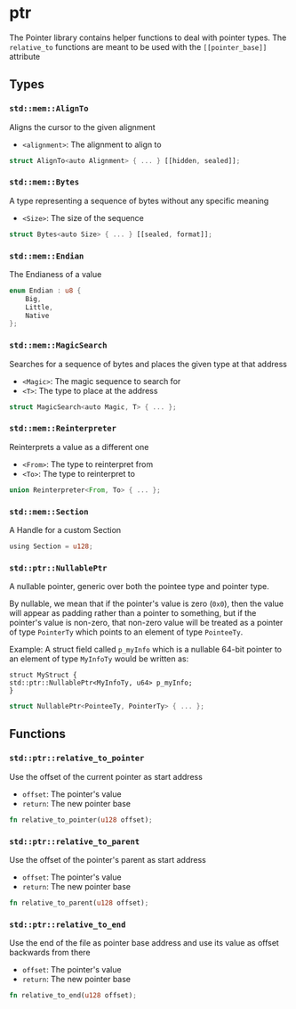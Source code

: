 # ptr
The Pointer library contains helper functions to deal with pointer types.
The `relative_to` functions are meant to be used with the `[[pointer_base]]` attribute


## Types

### `std::mem::AlignTo`

Aligns the cursor to the given alignment
- `<alignment>`: The alignment to align to

```rust
struct AlignTo<auto Alignment> { ... } [[hidden, sealed]];
```
### `std::mem::Bytes`

A type representing a sequence of bytes without any specific meaning
- `<Size>`: The size of the sequence

```rust
struct Bytes<auto Size> { ... } [[sealed, format]];
```
### `std::mem::Endian`

The Endianess of a value

```rust
enum Endian : u8 {
    Big,
    Little,
    Native
};
```
### `std::mem::MagicSearch`

Searches for a sequence of bytes and places the given type at that address
- `<Magic>`: The magic sequence to search for
- `<T>`: The type to place at the address

```rust
struct MagicSearch<auto Magic, T> { ... };
```
### `std::mem::Reinterpreter`

Reinterprets a value as a different one
- `<From>`: The type to reinterpret from
- `<To>`: The type to reinterpret to

```rust
union Reinterpreter<From, To> { ... };
```
### `std::mem::Section`

A Handle for a custom Section

```rust
using Section = u128;
```
### `std::ptr::NullablePtr`

A nullable pointer, generic over both the pointee type and pointer type.

By nullable, we mean that if the pointer's value is zero (`0x0`), then the
value will appear as padding rather than a pointer to something, but
if the pointer's value is non-zero, that non-zero value will be treated as
a pointer of type `PointerTy` which points to an element of type `PointeeTy`.

Example:
A struct field called `p_myInfo` which is a nullable 64-bit pointer to an
element of type `MyInfoTy` would be written as:
```
struct MyStruct {
std::ptr::NullablePtr<MyInfoTy, u64> p_myInfo;
}
```

```rust
struct NullablePtr<PointeeTy, PointerTy> { ... };
```


## Functions

### `std::ptr::relative_to_pointer`

Use the offset of the current pointer as start address
- `offset`: The pointer's value
- `return`: The new pointer base


```rust
fn relative_to_pointer(u128 offset);
```

### `std::ptr::relative_to_parent`

Use the offset of the pointer's parent as start address
- `offset`: The pointer's value
- `return`: The new pointer base


```rust
fn relative_to_parent(u128 offset);
```

### `std::ptr::relative_to_end`

Use the end of the file as pointer base address and use its value as offset backwards from there
- `offset`: The pointer's value
- `return`: The new pointer base


```rust
fn relative_to_end(u128 offset);
```

